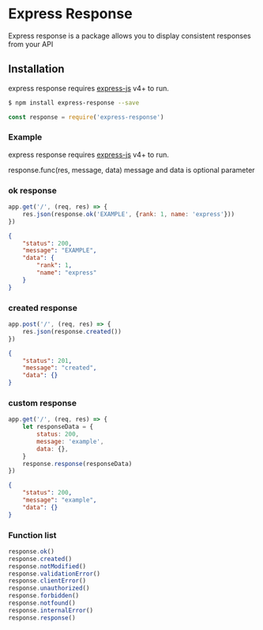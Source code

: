 # Express Response

Express response is a package allows you to display consistent responses from your API

## Installation

express response requires [express-js](https://expressjs.com/) v4+ to run.

```sh
$ npm install express-response --save
```

```javascript
const response = require('express-response')
```

### Example

express response requires [express-js](https://expressjs.com/) v4+ to run.

response.func(res, message, data)
message and data is optional parameter

### ok response

```javascript
app.get('/', (req, res) => {
	res.json(response.ok('EXAMPLE', {rank: 1, name: 'express'}))
})
```

```json
{
	"status": 200,
	"message": "EXAMPLE",
	"data": {
		"rank": 1,
		"name": "express"
	}
}
```

### created response

```javascript
app.post('/', (req, res) => {
	res.json(response.created())
})
```

```json
{
	"status": 201,
	"message": "created",
	"data": {}
}
```

### custom response

```javascript
app.get('/', (req, res) => {
	let responseData = {
		status: 200,
		message: 'example',
		data: {},
	}
	response.response(responseData)
})
```

```json
{
	"status": 200,
	"message": "example",
	"data": {}
}
```

### Function list

```javascript
response.ok()
response.created()
response.notModified()
response.validationError()
response.clientError()
response.unauthorized()
response.forbidden()
response.notfound()
response.internalError()
response.response()
```
